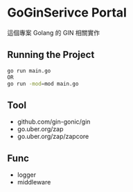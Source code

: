 # GoGinSerivce Portal
這個專案 Golang 的 GIN 相關實作 

## Running the Project
```bash
go run main.go
OR
go run -mod=mod main.go
```

## Tool 
- github.com/gin-gonic/gin
- go.uber.org/zap
- go.uber.org/zap/zapcore

## Func
- logger
- middleware
